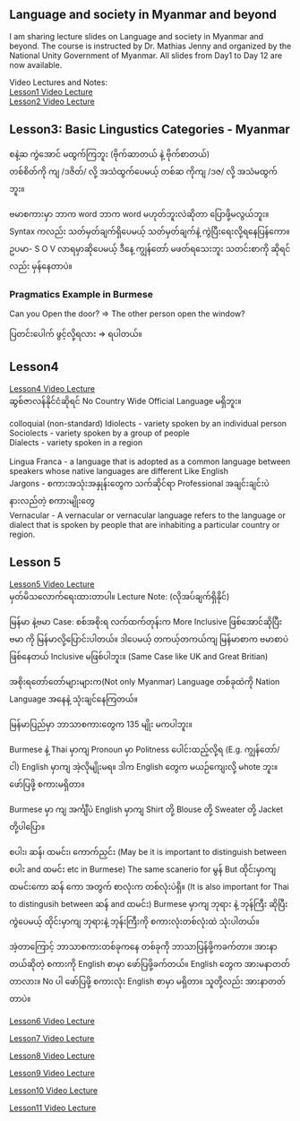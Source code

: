 ## Language and society in Myanmar and beyond
I am sharing lecture slides on Language and society in Myanmar and beyond. The course is instructed by Dr. Mathias Jenny and organized by the National Unity Government of Myanmar. All slides from Day1 to Day 12 are now available.

Video Lectures and Notes: <br>
[Lesson1 Video Lecture](https://fb.watch/74ssih0UHV/)<br>
[Lesson2 Video Lecture](https://fb.watch/74sGw_I68_/)<br>

## Lesson3: Basic Lingustics Categories - Myanmar
စနဲ့ဆ ကွဲအောင် မထွက်ကြဘူး (ဗိုက်ဆာတယ် နဲ့ ဗိုက်စာတယ်)<br>
တစ်စိတ်ကို ကျ /ဒဇိတ်/ လို့ အသံထွက်ပေမယ့် တစ်ဆ ကိုကျ /ဒဇ/ လို့ အသံမထွက်ဘူး။<br>

ဗမာစကားမှာ ဘာက word ဘာက word မဟုတ်ဘူးလဲဆိုတာ ပြောဖို့မလွယ်ဘူး။ 
Syntax ကလည်း သတ်မှတ်ချက်ရှိပေမယ့် သတ်မှတ်ချက်နဲ့ ကွဲပြီးရေးလို့ရနေပြန်ကော။
ဥပမာ- S O V လာရမှာဆိုပေမယ့် ဒီနေ့ ကျွန်တော် မဖတ်ရသေးဘူး သတင်းစာကို ဆိုရင်လည်း မှန်နေတာပဲ။

### Pragmatics Example in Burmese
Can you Open the door?
=> The other person open the window?

ပြတင်းပေါက် ဖွင့်လို့ရလား
=> ရပါတယ်။


## Lesson4
[Lesson4 Video Lecture](https://fb.watch/77qtriFQJu/)<br>
ဆွစ်ဇာလန်နိုင်ငံဆိုရင် No Country Wide Official Language မရှိဘူး။<br>

colloquial  (non-standard)
Idiolects - variety spoken by an individual person<br> 
Sociolects - variety spoken by a group of people<br>
Dialects - variety spoken in a region <br> <br>
Lingua Franca - a language that is adopted as a common language between speakers whose native languages are different Like English <br>
Jargons - စကားအသုံးအနှုန်းတွေက သက်ဆိုင်ရာ Professional အချင်းချင်းပဲ နားလည်တဲ့ စကားမျိုးတွေ <br>
Vernacular - A vernacular or vernacular language refers to the language or dialect that is spoken by people that are inhabiting a particular country or region.


## Lesson 5
[Lesson5 Video Lecture](https://fb.watch/7tEyZrC7U6/)<br>
မှတ်မိသလောက်ရေးထားတာပါ။ Lecture Note: (လိုအပ်ချက်ရှိနိုင်)

မြန်မာ နဲ့ဗမာ Case: စစ်အစိုးရ လက်ထက်တုန်းက More Inclusive ဖြစ်အောင်ဆိုပြီး ဗမာ ကို မြန်မာလို့ပြောင်းပါတယ်။ ဒါပေမယ့် တကယ့်တကယ်ကျ မြန်မာစာက ဗမာစာပဲ ဖြစ်နေတယ် Inclusive မဖြစ်ပါဘူး။ (Same Case like UK and Great Britian)

အစိုးရတော်တော်များများက(Not only Myanmar) Language တစ်ခုထဲကို Nation Language အနေနဲ့ သုံးချင်နေကြတယ်။ 

မြန်မာပြည်မှာ ဘာသာစကားတွေက 135 မျိုး မကပါဘူး။ 

Burmese နဲ့ Thai မှာကျ Pronoun မှာ Politness ပေါင်းထည့်လို့ရ (E.g. ကျွန်တော်/ ငါ)
English မှာကျ အဲ့လိုမျိုးမရ။ ဒါက English တွေက မယဉ်ကျေးလို့ မhote ဘူး။ ဖော်ပြဖို့ စကားမရှိတာ။

Burmese မှာ ကျ အင်္ကျီပဲ English မှာကျ Shirt တို့ Blouse တို့ Sweater တို့ Jacket တို့ပါပြော။

စပါး၊ ဆန်၊ ထမင်း၊ ကောက်ညှင်း (May be it is important to distinguish between  စပါး and ထမင်း etc in Burmese)
The same scanerio for မွန်
But ထိုင်းမှာကျ ထမင်းကော ဆန် ကော အတွက် စာလုံးက တစ်လုံးပဲရှိ။ (It is also important for Thai to distingusih between ဆန် and ထမင်း) 
Burmese မှာကျ ဘုရား နဲ့ ဘုန်ကြီး ဆိုပြီး ကွဲပေမယ့် ထိုင်းမှာကျ ဘုရားနဲ့ ဘုန်းကြီးကို စကားလုံးတစ်လုံးထဲ သုံးပါတယ်။ 

အဲ့တာကြောင့် ဘာသာစကားတစ်ခုကနေ တစ်ခုကို ဘာသာပြန်ဖို့ကခက်တာ။ 
အားနာတယ်ဆိုတဲ့ စကားကို  English စာမှာ ဖော်ပြဖို့ခက်တယ်။ English တွေက အားမနာတတ်တာလား။  No ပါ ဖော်ပြဖို့ စကားလုံး English စာမှာ မရှိတာ။ သူတို့လည်း အားနာတတ်တာပဲ။

[Lesson6 Video Lecture](https://fb.watch/7tEcxpJQXt/)<br>

[Lesson7 Video Lecture](https://fb.watch/7tE6_GL4k-/)<br>

[Lesson8 Video Lecture](https://fb.watch/7tEikzYhUC/)<br>

[Lesson9 Video Lecture](https://fb.watch/7tEmr3faK9/)<br>

[Lesson10 Video Lecture](https://fb.watch/7tE0HVCTFr/)<br>

[Lesson11 Video Lecture](https://fb.watch/7tDYzNKTM1/)<br>
